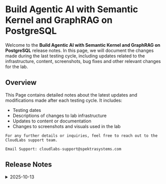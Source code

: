 # Build Agentic AI with Semantic Kernel and GraphRAG on PostgreSQL

Welcome to the **Build Agentic AI with Semantic Kernel and GraphRAG on PostgreSQL** release notes. In this page, we will document the changes made during the last testing cycle, including updates related to the infrastructure, content, screenshots, bug fixes and other relevant changes for the lab.

## Overview

This Page contains detailed notes about the latest updates and modifications made after each testing cycle. It includes:

- Testing dates
- Descriptions of changes to lab infrastructure
- Updates to content or documentation
- Changes to screenshots and visuals used in the lab

`For any further details or inquiries, feel free to reach out to the CloudLabs support team.`

 `Email Support: cloudlabs-support@spektrasystems.com`

## Release Notes

<details>
  <summary>2025-10-13</summary>

## Release Date: 2025-10-13

### Summary of Changes

Updated the lab by adding the latest, clearer UI screenshots and refining the instructions to enhance clarity, accuracy, and ensure a seamless learning experience. Also added a step to switch the Jupyter extension to the Pre-Release version, as we encountered an issue in Lab 02.  

### Infrastructure Changes

N/A

### Content Changes

N/A

### Screenshot Updates

- **Minor updates**: 

    - **Updated UI Screenshots**: Replaced outdated and blurry screenshots with new ones to align with the latest user interface.
      
### Testing Notes

- **Testing Date**: 2025-10-13

### Testing Scope 

Performed end-to-end architecture validation, including RBAC and policy compliance checks, and verification of prerequisites.

---
</details>
